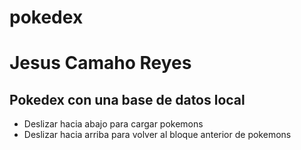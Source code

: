 # pokedex
# Jesus Camaho Reyes
## Pokedex con una base de datos local   

- Deslizar hacia abajo para cargar pokemons
- Deslizar hacia arriba para volver al bloque anterior de pokemons

